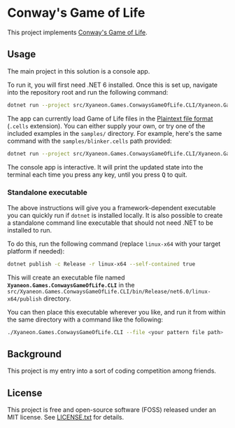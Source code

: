 # Conway's Game of Life

This project implements [Conway's Game of Life](https://en.wikipedia.org/wiki/Conway's_Game_of_Life).

## Usage

The main project in this solution is a console app.

To run it, you will first need .NET 6 installed. Once this is set up, navigate into the repository root and run the following command:

```Bash
dotnet run --project src/Xyaneon.Games.ConwaysGameOfLife.CLI/Xyaneon.Games.ConwaysGameOfLife.CLI.csproj --file <file_name_here>
```

The app can currently load Game of Life files in the [Plaintext file format](https://conwaylife.com/wiki/Plaintext) (`.cells` extension). You can either supply your own, or try one of the included examples in the `samples/` directory. For example, here's the same command with the `samples/blinker.cells` path provided:

```Bash
dotnet run --project src/Xyaneon.Games.ConwaysGameOfLife.CLI/Xyaneon.Games.ConwaysGameOfLife.CLI.csproj --file samples/blinker.cells
```

The console app is interactive. It will print the updated state into the terminal each time you press any key, until you press <kbd>Q</kbd> to quit.

### Standalone executable

The above instructions will give you a framework-dependent executable you can quickly run if `dotnet` is installed locally. It is also possible to create a standalone command line executable that should not need .NET to be installed to run.

To do this, run the following command (replace `linux-x64` with your target platform if needed):

```Bash
dotnet publish -c Release -r linux-x64 --self-contained true
```

This will create an executable file named **`Xyaneon.Games.ConwaysGameOfLife.CLI`** in the `src/Xyaneon.Games.ConwaysGameOfLife.CLI/bin/Release/net6.0/linux-x64/publish` directory.

You can then place this executable wherever you like, and run it from within the same directory with a command like the following:

```Bash
./Xyaneon.Games.ConwaysGameOfLife.CLI --file <your pattern file path>
```

## Background

This project is my entry into a sort of coding competition among friends.

## License

This project is free and open-source software (FOSS) released under an MIT license. See [LICENSE.txt](https://github.com/Xyaneon/conways-game-of-life/blob/main/LICENSE.txt) for details.
